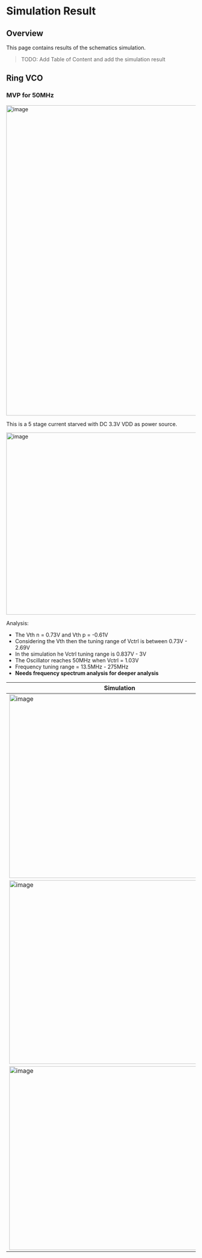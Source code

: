 # Simulation Result

## Overview
This page contains results of the schematics simulation.

> TODO: Add Table of Content and add the simulation result

## Ring VCO

### MVP for 50MHz

<img width="1524" height="826" alt="image" src="https://github.com/user-attachments/assets/01d392c3-4c80-4ec4-a77c-44710ab356cd" />

This is a 5 stage current starved with DC 3.3V VDD as power source.

<img width="586" height="485" alt="image" src="https://github.com/user-attachments/assets/070049fb-1d4b-449f-ad58-8241cb149fa5" />

Analysis:
* The Vth n = 0.73V and Vth p = -0.61V
* Considering the Vth then the tuning range of Vctrl is between 0.73V - 2.69V
* In the simulation he Vctrl tuning range is 0.837V - 3V
* The Oscillator reaches 50MHz when Vctrl = 1.03V
* Frequency tuning range = 13.5MHz - 275MHz
* **Needs frequency spectrum analysis for deeper analysis**

| Simulation | Description |
|-|-|
| <img width="587" height="489" alt="image" src="https://github.com/user-attachments/assets/de2515f0-d995-43f2-956d-31ee8816a619" /> | Vctrl = 1.03V f = 50MHz |
| <img width="587" height="489" alt="image" src="https://github.com/user-attachments/assets/b861bc38-9d30-47e7-81ce-168b54598519" /> | Vctrl = 3V (Very noisy) f = 275MHz |
| <img width="587" height="489" alt="image" src="https://github.com/user-attachments/assets/2f8eac0d-1f81-4ce9-9dd7-81e099af68f8" /> | Vctrl = 0.837V f =13.5MHz |
